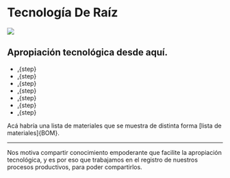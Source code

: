 #  Tecnología De Raíz

![](https://i.imgur.com/GyKBlpb.jpg)
## Apropiación tecnológica desde aquí.

* [.](presentacion.md){step}
* [.](paso_a_paso_sectorial.md){step}
* [.](Diseno_de_soporte_para_guia_de_ondas.md){step}
* [.](diseno_antena_direccional.md){step}
* [.](Como_hacer_una_antena.md){step}
* [.](Prototipado.md){step}
* [.](partes_plasticas.md){step}

Acá habría una lista de materiales que se muestra de distinta forma [lista de materiales]{BOM}.

---
Nos motiva compartir conocimiento empoderante que facilite la apropiación tecnológica, y es por eso que trabajamos en el registro de nuestros procesos productivos, para poder compartirlos.

